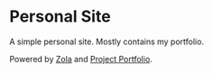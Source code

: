 # Personal Site

A simple personal site. Mostly contains my portfolio. 

Powered by [Zola](https://www.getzola.org/) and [Project Portfolio](https://github.com/awinterstein/zola-theme-project-portfolio).
